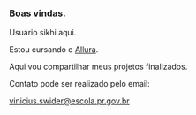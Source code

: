 ### Boas vindas. 

Usuário sikhi aqui.

Estou cursando o [Allura](https://www.allura.com.br).

Aqui vou compartilhar meus projetos finalizados.

Contato pode ser realizado pelo email:

vinicius.swider@escola.pr.gov.br
